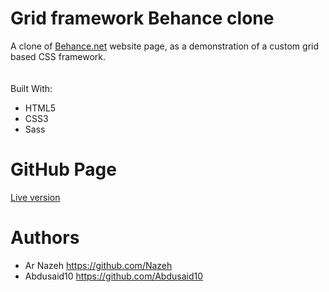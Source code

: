# Grid framework Behance clone

A clone of [Behance.net](https://www.behance.net/) website page, as a demonstration of a custom grid based CSS framework.<br>
<br><br>
Built With:
* HTML5
* CSS3
* Sass

# GitHub Page
[Live version](https://raw.githack.com/Nazeh/grid-framework-behance-clone/development/index.html)



# Authors
* Ar Nazeh https://github.com/Nazeh
* Abdusaid10 https://github.com/Abdusaid10